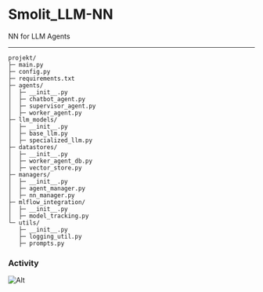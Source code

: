 # Smolit_LLM-NN
NN for LLM Agents
______
```
projekt/
├─ main.py
├─ config.py
├─ requirements.txt
├─ agents/
│  ├─ __init__.py
│  ├─ chatbot_agent.py
│  ├─ supervisor_agent.py
│  ├─ worker_agent.py
├─ llm_models/
│  ├─ __init__.py
│  ├─ base_llm.py
│  ├─ specialized_llm.py
├─ datastores/
│  ├─ __init__.py
│  ├─ worker_agent_db.py
│  ├─ vector_store.py
├─ managers/
│  ├─ __init__.py
│  ├─ agent_manager.py
│  ├─ nn_manager.py
├─ mlflow_integration/
│  ├─ __init__.py
│  ├─ model_tracking.py
└─ utils/
   ├─ __init__.py
   ├─ logging_util.py
   ├─ prompts.py
```


### Activity

![Alt](https://repobeats.axiom.co/api/embed/369e063d4ba357435584a1ea4a720f12ea2b945f.svg "Repobeats analytics image")
